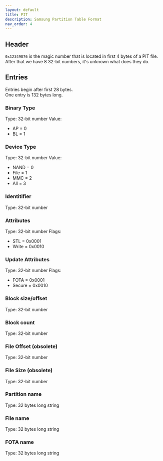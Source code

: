 ```yaml
---
layout: default
title: PIT
description: Samsung Partition Table Format
nav_order: 4
---
```


## Header
`0x12349876` is the magic number that is located in first 4 bytes of a PIT file. \
After that we have 8 32-bit numbers, it's unknown what does they do.

## Entries
Entries begin after first 28 bytes. \
One entry is 132 bytes long.
### Binary Type
Type: 32-bit number
Value: 
* AP = 0
* BL = 1
### Device Type
Type: 32-bit number
Value:
* NAND = 0
* File = 1
* MMC = 2
* All = 3
### Identitifier
Type: 32-bit number
### Attributes
Type: 32-bit number
Flags:
* STL = 0x0001
* Write = 0x0010
### Update Attributes
Type: 32-bit number
Flags:
* FOTA = 0x0001
* Secure = 0x0010
### Block size/offset
Type: 32-bit number
### Block count
Type: 32-bit number
### File Offset (obsolete)
Type: 32-bit number
### File Size (obsolete)
Type: 32-bit number
### Partition name
Type: 32 bytes long string
### File name
Type: 32 bytes long string
### FOTA name
Type: 32 bytes long string
